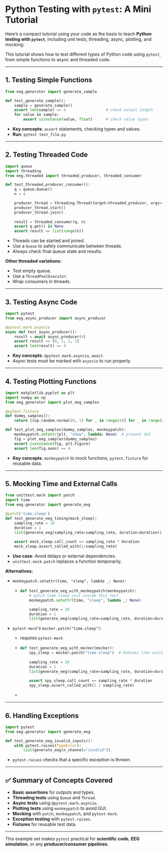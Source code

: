 

# **Python Testing with `pytest`: A Mini Tutorial**

Here’s a compact tutorial using your code as the basis to teach **Python testing with `pytest`**, including unit tests, threading, async, plotting, and mocking:

This tutorial shows how to test different types of Python code using `pytest`, from simple functions to async and threaded code.

------

## **1. Testing Simple Functions**

```python
from eeg.generator import generate_sample

def test_generate_sample():
    sample = generate_sample()
    assert len(sample) == 4                  # check output length
    for value in sample:
        assert isinstance(value, float)      # check value types
```

- **Key concepts**: `assert` statements, checking types and values.
- **Run**: `pytest test_file.py`

------

## **2. Testing Threaded Code**

```python
import queue
import threading
from eeg.threaded import threaded_producer, threaded_consumer

def test_threaded_producer_consumer():
    q = queue.Queue()
    n = 4

    producer_thread = threading.Thread(target=threaded_producer, args=(q, n))
    producer_thread.start()
    producer_thread.join()
    
    result = threaded_consumer(q, n)
    assert q.get() is None
    assert result == list(range(n))
```

- Threads can be started and joined.
- Use a `Queue` to safely communicate between threads.
- Always check final queue state and results.

**Other threaded variations:**

- Test empty queue.
- Use a `ThreadPoolExecutor`.
- Wrap consumers in threads.

------

## **3. Testing Async Code**

```python
import pytest
from eeg.async_producer import async_producer

@pytest.mark.asyncio
async def test_async_producer():
    result = await async_producer(4)
    assert result == [0, 1, 2, 3]
    assert len(result) == 4
```

- **Key concepts**: `@pytest.mark.asyncio`, `await`.
- Async tests must be marked with `asyncio` to run properly.

------

## **4. Testing Plotting Functions**

```python
import matplotlib.pyplot as plt
import numpy as np
from eeg_generator import plot_eeg_samples

@pytest.fixture
def dummy_samples():
    return [[np.random.normal(0, 1) for _ in range(4)] for _ in range(20)]

def test_plot_eeg_samples(dummy_samples, monkeypatch):
    monkeypatch.setattr(plt, "show", lambda: None)  # prevent GUI
    fig = plot_eeg_samples(dummy_samples)
    assert isinstance(fig, plt.Figure)
    assert len(fig.axes) == 4
```

- **Key concepts**: `monkeypatch` to mock functions, `pytest.fixture` for reusable data.

------

## **5. Mocking Time and External Calls**

```python
from unittest.mock import patch
import time
from eeg.generator import generate_eeg

@patch('time.sleep')
def test_generate_eeg_timing(mock_sleep):
    sampling_rate = 10
    duration = 1
    list(generate_eeg(sampling_rate=sampling_rate, duration=duration))
    
    assert mock_sleep.call_count == sampling_rate * duration
    mock_sleep.assert_called_with(1/sampling_rate)
```

- **Use case**: Avoid delays or external dependencies.
- `unittest.mock.patch` replaces a function temporarily.

**Alternatives:**

- `monkeypatch.setattr(time, "sleep", lambda _: None)`:

  - ```python
    def test_generate_eeg_with_monkeypatch(monkeypatch):
        # patch time.sleep just inside this test
        monkeypatch.setattr(time, "sleep", lambda _: None)
    
        sampling_rate = 10
        duration = 1
        list(generate_eeg(sampling_rate=sampling_rate, duration=duration))
    ```

- `pytest-mock`'s `mocker.patch("time.sleep")`:

  -  requires `pytest-mock`

  - ```python
    def test_generate_eeg_with_mocker(mocker):
        spy_sleep = mocker.patch("time.sleep")  # behaves like unittest.patch
        
        sampling_rate = 10
        duration = 1
        list(generate_eeg(sampling_rate=sampling_rate, duration=duration))
        
        assert spy_sleep.call_count == sampling_rate * duration
        spy_sleep.assert_called_with(1 / sampling_rate)
    ```

  - 

------

## **6. Handling Exceptions**

```python
import pytest
from eeg.generator import generate_eeg

def test_generate_eeg_invalid_inputs():
    with pytest.raises(TypeError):
        list(generate_eeg(n_channel="invalid"))
```

- `pytest.raises` checks that a specific exception is thrown.

------

## ✅ **Summary of Concepts Covered**

- **Basic assertions** for outputs and types.
- **Threading tests** using `Queue` and `Thread`.
- **Async tests** using `@pytest.mark.asyncio`.
- **Plotting tests** using `monkeypatch` to avoid GUI.
- **Mocking** with `patch`, `monkeypatch`, and `pytest-mock`.
- **Exception testing** with `pytest.raises`.
- **Fixtures** for reusable test data.

------

This example set makes `pytest` practical for **scientific code**, **EEG simulation**, or any **producer/consumer pipelines**.

